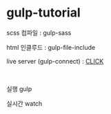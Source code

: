 # gulp-tutorial


scss 컴파일 : gulp-sass

html 인클루드 : gulp-file-include

live server (gulp-connect) : [CLICK](http://localhost:9000/dist/html/home.html)

<br>

실행 gulp

실시간 watch
